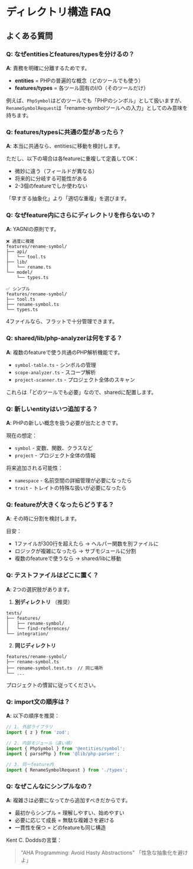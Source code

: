 # ディレクトリ構造 FAQ

## よくある質問

### Q: なぜentitiesとfeatures/typesを分けるの？

**A**: 責務を明確に分離するためです。

- **entities** = PHPの普遍的な概念（どのツールでも使う）
- **features/types** = 各ツール固有のI/O（そのツールだけ）

例えば、`PhpSymbol`はどのツールでも「PHPのシンボル」として扱いますが、`RenameSymbolRequest`は「rename-symbolツールへの入力」としてのみ意味を持ちます。

### Q: features/typesに共通の型があったら？

**A**: 本当に共通なら、entitiesに移動を検討します。

ただし、以下の場合は各featureに重複して定義してOK：
- 微妙に違う（フィールドが異なる）
- 将来的に分岐する可能性がある
- 2-3個のfeatureでしか使わない

「早すぎる抽象化」より「適切な重複」を選びます。

### Q: なぜfeature内にさらにディレクトリを作らないの？

**A**: YAGNIの原則です。

```
❌ 過度に複雑
features/rename-symbol/
├── api/
│   └── tool.ts
├── lib/
│   └── rename.ts
└── model/
    └── types.ts

✅ シンプル
features/rename-symbol/
├── tool.ts
├── rename-symbol.ts
└── types.ts
```

4ファイルなら、フラットで十分管理できます。

### Q: shared/lib/php-analyzerは何をする？

**A**: 複数のfeatureで使う共通のPHP解析機能です。

- `symbol-table.ts` - シンボルの管理
- `scope-analyzer.ts` - スコープ解析
- `project-scanner.ts` - プロジェクト全体のスキャン

これらは「どのツールでも必要」なので、sharedに配置します。

### Q: 新しいentityはいつ追加する？

**A**: PHPの新しい概念を扱う必要が出たときです。

現在の想定：
- `symbol` - 変数、関数、クラスなど
- `project` - プロジェクト全体の情報

将来追加される可能性：
- `namespace` - 名前空間の詳細管理が必要になったら
- `trait` - トレイトの特殊な扱いが必要になったら

### Q: featureが大きくなったらどうする？

**A**: その時に分割を検討します。

目安：
- 1ファイルが300行を超えたら → ヘルパー関数を別ファイルに
- ロジックが複雑になったら → サブモジュールに分割
- 複数のfeatureで使うなら → shared/libに移動

### Q: テストファイルはどこに置く？

**A**: 2つの選択肢があります。

1. **別ディレクトリ** （推奨）
```
tests/
├── features/
│   ├── rename-symbol/
│   └── find-references/
└── integration/
```

2. **同じディレクトリ**
```
features/rename-symbol/
├── rename-symbol.ts
├── rename-symbol.test.ts  // 同じ場所
└── ...
```

プロジェクトの慣習に従ってください。

### Q: import文の順序は？

**A**: 以下の順序を推奨：

```typescript
// 1. 外部ライブラリ
import { z } from 'zod';

// 2. 内部モジュール（遠い順）
import { PhpSymbol } from '@entities/symbol';
import { parsePhp } from '@lib/php-parser';

// 3. 同一feature内
import { RenameSymbolRequest } from './types';
```

### Q: なぜこんなにシンプルなの？

**A**: 複雑さは必要になってから追加すべきだからです。

- 最初からシンプル = 理解しやすい、始めやすい
- 必要に応じて成長 = 無駄な複雑さを避ける
- 一貫性を保つ = どのfeatureも同じ構造

Kent C. Doddsの言葉：
> "AHA Programming: Avoid Hasty Abstractions"
> 「性急な抽象化を避けよ」